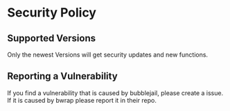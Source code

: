 # Security Policy

## Supported Versions

Only the newest Versions will get security updates and new functions.

## Reporting a Vulnerability

If you find a vulnerability that is caused by bubblejail, please create a issue. If it is caused by bwrap please report it in their repo.
